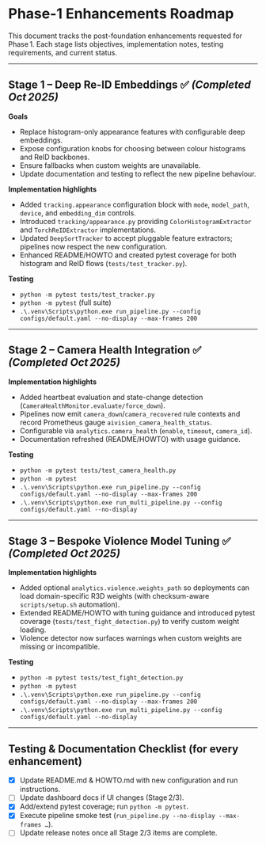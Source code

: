 # Phase-1 Enhancements Roadmap

This document tracks the post-foundation enhancements requested for Phase 1. Each stage lists objectives, implementation notes, testing requirements, and current status.

---

## Stage 1 – Deep Re-ID Embeddings ✅ *(Completed Oct 2025)*

**Goals**
- Replace histogram-only appearance features with configurable deep embeddings.
- Expose configuration knobs for choosing between colour histograms and ReID backbones.
- Ensure fallbacks when custom weights are unavailable.
- Update documentation and testing to reflect the new pipeline behaviour.

**Implementation highlights**
- Added `tracking.appearance` configuration block with `mode`, `model_path`, `device`, and `embedding_dim` controls.
- Introduced `tracking/appearance.py` providing `ColorHistogramExtractor` and `TorchReIDExtractor` implementations.
- Updated `DeepSortTracker` to accept pluggable feature extractors; pipelines now respect the new configuration.
- Enhanced README/HOWTO and created pytest coverage for both histogram and ReID flows (`tests/test_tracker.py`).

**Testing**
- `python -m pytest tests/test_tracker.py`
- `python -m pytest` (full suite)
- `.\.venv\Scripts\python.exe run_pipeline.py --config configs/default.yaml --no-display --max-frames 200`

---

## Stage 2 – Camera Health Integration ✅ *(Completed Oct 2025)*

**Implementation highlights**
- Added heartbeat evaluation and state-change detection (`CameraHealthMonitor.evaluate/force_down`).
- Pipelines now emit `camera_down`/`camera_recovered` rule contexts and record Prometheus gauge `aivision_camera_health_status`.
- Configurable via `analytics.camera_health` (`enable`, `timeout`, `camera_id`).
- Documentation refreshed (README/HOWTO) with usage guidance.

**Testing**
- `python -m pytest tests/test_camera_health.py`
- `python -m pytest`
- `.\.venv\Scripts\python.exe run_pipeline.py --config configs/default.yaml --no-display --max-frames 200`
- `.\.venv\Scripts\python.exe run_multi_pipeline.py --config configs/default.yaml --no-display`

---

## Stage 3 – Bespoke Violence Model Tuning ✅ *(Completed Oct 2025)*

**Implementation highlights**
- Added optional `analytics.violence.weights_path` so deployments can load domain-specific R3D weights (with checksum-aware `scripts/setup.sh` automation).
- Extended README/HOWTO with tuning guidance and introduced pytest coverage (`tests/test_fight_detection.py`) to verify custom weight loading.
- Violence detector now surfaces warnings when custom weights are missing or incompatible.

**Testing**
- `python -m pytest tests/test_fight_detection.py`
- `python -m pytest`
- `.\.venv\Scripts\python.exe run_pipeline.py --config configs/default.yaml --no-display --max-frames 200`
- `.\.venv\Scripts\python.exe run_multi_pipeline.py --config configs/default.yaml --no-display`

---

## Testing & Documentation Checklist (for every enhancement)
- [x] Update README.md & HOWTO.md with new configuration and run instructions.
- [ ] Update dashboard docs if UI changes (Stage 2/3).
- [x] Add/extend pytest coverage; run `python -m pytest`.
- [x] Execute pipeline smoke test (`run_pipeline.py --no-display --max-frames …`).
- [ ] Update release notes once all Stage 2/3 items are complete.
